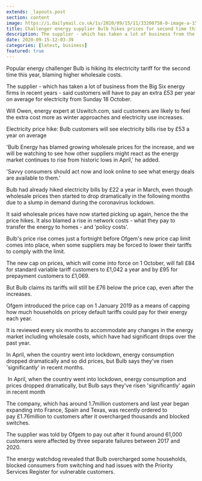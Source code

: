 ```yaml
---
extends: _layouts.post
section: content
image: https://i.dailymail.co.uk/1s/2020/09/15/11/33200758-0-image-a-15_1600165061200.jpg 
title: Challenger energy supplier Bulb hikes prices for second time this year 
description: The supplier - which has taken a lot of business from the Big Six energy firms in recent years - said customers will have to pay an extra £53 per year on average for electricity from Sunday 18 October. 
date: 2020-09-15-12-03-39 
categories: [latest, business] 
featured: true 
--- 
```

Popular energy challenger Bulb is hiking its electricity tariff for the second time this year, blaming higher wholesale costs.

The supplier - which has taken a lot of business from the Big Six energy firms in recent years - said customers will have to pay an extra £53 per year on average for electricity from Sunday 18 October.

Will Owen, energy expert at Uswitch.com, said customers are likely to feel the extra cost more as winter approaches and electricity use increases.  

Electricity price hike: Bulb customers will see electricity bills rise by £53 a year on average

'Bulb Energy has blamed growing wholesale prices for the increase, and we will be watching to see how other suppliers might react as the energy market continues to rise from historic lows in April,' he added.

'Savvy consumers should act now and look online to see what energy deals are available to them.'

Bulb had already hiked electricity bills by £22 a year in March, even though wholesale prices then started to drop dramatically in the following months due to a slump in demand during the coronavirus lockdown.

It said wholesale prices have now started picking up again, hence the the price hikes. It also blamed a rise in network costs - what they pay to transfer the energy to homes - and 'policy costs'. 

Bulb's price rise comes just a fortnight before Ofgem's new price cap limit comes into place, when some suppliers may be forced to lower their tariffs to comply with the limit.

The new cap on prices, which will come into force on 1 October, will fall £84 for standard variable tariff customers to £1,042 a year and by £95 for prepayment customers to £1,069.  

But Bulb claims its tariffs will still be £76 below the price cap, even after the increases. 

Ofgem introduced the price cap on 1 January 2019 as a means of capping how much households on pricey default tariffs could pay for their energy each year.

It is reviewed every six months to accommodate any changes in the energy market including wholesale costs, which have had significant drops over the past year.

In April, when the country went into lockdown, energy consumption dropped dramatically and so did prices, but Bulb says they've risen 'significantly' in recent months.

 In April, when the country went into lockdown, energy consumption and prices dropped dramatically, but Bulb says they've risen 'significantly' again in recent month

The company, which has around 1.7million customers and last year began expanding into France, Spain and Texas, was recently ordered to pay £1.76million to customers after it overcharged thousands and blocked switches. 

The supplier was told by Ofgem to pay out after it found around 61,000 customers were affected by three separate failures between 2017 and 2020.

The energy watchdog revealed that Bulb overcharged some households, blocked consumers from switching and had issues with the Priority Services Register for vulnerable customers. 

